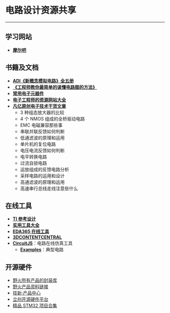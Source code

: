 # 电路设计资源共享

---

## 学习网站

* [**摩尔吧**](https://www.moore8.com/)

## 书籍及文档

* [**ADI《新概念模拟电路》全五册**](https://cdn.jsdelivr.net/gh/linyuxuanlin/Wiki-media/doc/ADI《新概念模拟电路》全五册.pdf)
* [**《工程师教你最简单的读懂电路图的方法》**](https://cdn.jsdelivr.net/gh/linyuxuanlin/Wiki-media/doc/《工程师教你最简单的读懂电路图的方法》.pdf)
* [**常用电子元器件**](https://www.eetree.cn/wiki/%E5%B8%B8%E7%94%A8%E7%94%B5%E5%AD%90%E5%85%83%E5%99%A8%E4%BB%B6)
* [**电子工程师的资源网站大全**](https://www.eetree.cn/wiki/)
* [**凡亿原创电子技术干货文章**](https://github.com/linyuxuanlin/Wiki-media/tree/master/doc/%E5%87%A1%E4%BA%BF%E5%8E%9F%E5%88%9B%E7%94%B5%E5%AD%90%E6%8A%80%E6%9C%AF%E5%B9%B2%E8%B4%A7%E6%96%87%E7%AB%A0)
  * 3 种组态放大器的比较
  * 4 个 NMOS 组成的全桥驱动电路
  * EMC 电磁兼容那些事
  * 串联并联反馈如何判断
  * 低通滤波的原理和运用
  * 单片机的复位电路
  * 电压电流反馈如何判断
  * 电平转换电路
  * 过流自锁电路
  * 运放组成的反馈电路分析
  * 采样电路的运用和设计
  * 高通滤波的原理和运用
  * 高速串行总线走线注意些什么


## 在线工具

* [**TI 参考设计**](http://www.ti.com.cn/cn/reference-designs/index.html)
* [**实用工具大全**](https://tool.520101.com/dianlu/diangonglv/)
* [**EDA365 在线工具**](https://www.eda365.com/eda365libs/edacalc/)
* [**3DCONTENTCENTRAL**](https://www.3dcontentcentral.cn/)
* [**CircuitJS**](http://www.falstad.com/circuit/circuitjs.html)：电路在线仿真工具
  * [**Examples**](http://www.falstad.com/circuit/e-index.html)：典型电路

## 开源硬件
* [野火所有产品的封装库](http://products.embedfire.com/zh_CN/latest/pcb/ebf_pcblib.html)
* [野火产品资料链接](http://products.embedfire.com/zh_CN/latest/)
* [技新·产品中心](https://www.jixin.pro/shop)
* [立创开源硬件平台](https://oshwhub.com/)
* [精品 STM32 项目合集](https://www.eetree.cn/doc/detail/1089)





